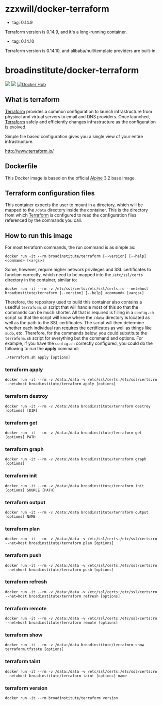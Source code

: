 # zzxwill/docker-terraform

- tag: 0.14.9
  
Terraform version is 0.14.9, and it's a long-running container.

- tag: 0.14.10

Terraform version is 0.14.10, and alibaba/null/template providers are built-in.

# broadinstitute/docker-terraform
[![](https://images.microbadger.com/badges/image/broadinstitute/terraform.svg)](http://microbadger.com/images/broadinstitute/terraform "Get your own image badge on microbadger.com")
[![](https://images.microbadger.com/badges/version/broadinstitute/terraform.svg)](https://hub.docker.com/r/broadinstitute/terraform/)
[![Docker Hub](http://img.shields.io/docker/pulls/broadinstitute/terraform.svg)](https://hub.docker.com/r/broadinstitute/terraform/)

## What is terraform

[Terraform][1] provides a common configuration to launch infrastructure from physical and virtual servers to email and DNS providers. Once launched, [Terraform][1] safely and efficiently changes infrastructure as the configuration is evolved.

Simple file based configuration gives you a single view of your entire infrastructure.

http://www.terraform.io/

## Dockerfile

This Docker image is based on the official [Alpine][2] 3.2 base image.

## Terraform configuration files

This container expects the user to mount in a directory, which will be mapped to the `/data` directory inside the container.  This is the directory from which [Terraform][1] is configured to read the configuration files referenced by the commands you call.

## How to run this image

For most terraform commands, the run command is as simple as:

```
docker run -it --rm broadinstitute/terraform [--version] [--help] <command> [<args>]
```

Some, however, require higher network privileges and SSL certificates to function correctly, which need to be mapped into the `/etc/ssl/certs` directory in the container, similar to:

```
docker run -it --rm -v /etc/ssl/certs:/etc/ssl/certs:ro --net=host broadinstitute/terraform [--version] [--help] <command> [<args>]
```

Therefore, the repository used to build this container also contains a usedful `terraform.sh` script that will handle most of this so that the commands can be much shorter.  All that is required is filling in a `config.sh` script so that the script will know where the `/data` directory is located as well as the path to the SSL certificates.  The script will then determine whether each individual run requires the certificates as well as things like `sudo`, etc.  Therefore, for the commands below, you could substitute the `terraform.sh` script for everything but the command and options.  For example, if you have the `config.sh` correctly configured, you could do the following to run the **apply** command:

```
./terraform.sh apply [options]
```

### terraform apply

```
docker run -it --rm -v /data:/data -v /etc/ssl/certs:/etc/ssl/certs:ro --net=host broadinstitute/terraform apply [options]
```

### terraform destroy

```
docker run -it --rm -v /data:/data broadinstitute/terraform destroy [options] [DIR]
```

### terraform get

```
docker run -it --rm -v /data:/data broadinstitute/terraform get [options] PATH
```

### terraform graph

```
docker run -it --rm -v /data:/data broadinstitute/terraform graph [options]
```

### terraform init

```
docker run -it --rm -v /data:/data broadinstitute/terraform init [options] SOURCE [PATH]
```

### terraform output

```
docker run -it --rm -v /data:/data broadinstitute/terraform output [options] NAME
```

### terraform plan

```
docker run -it --rm -v /data:/data -v /etc/ssl/certs:/etc/ssl/certs:ro --net=host broadinstitute/terraform plan [options]
```

### terraform push

```
docker run -it --rm -v /data:/data -v /etc/ssl/certs:/etc/ssl/certs:ro --net=host broadinstitute/terraform push [options]
```

### terraform refresh

```
docker run -it --rm -v /data:/data -v /etc/ssl/certs:/etc/ssl/certs:ro --net=host broadinstitute/terraform refresh [options]
```

### terraform remote

```
docker run -it --rm -v /data:/data -v /etc/ssl/certs:/etc/ssl/certs:ro --net=host broadinstitute/terraform remote [options]
```

### terraform show

```
docker run -it --rm -v /data:/data broadinstitute/terraform show terraform.tfstate [options]
```

### terraform taint

```
docker run -it --rm -v /data:/data -v /etc/ssl/certs:/etc/ssl/certs:ro --net=host broadinstitute/terraform taint [options] name
```

### terraform version

```
docker run -it --rm broadinstitute/terraform version
```

[1]: http://www.terraform.io/ "Terraform"
[2]: https://registry.hub.docker.com/_/alpine "Alpine"
